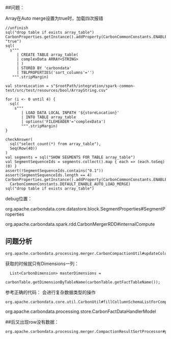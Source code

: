 
##问题：

Array<STRING>在Auto merge设置为true时，加载四次报错

    //unfinish
    sql("drop table if exists array_table")
    CarbonProperties.getInstance().addProperty(CarbonCommonConstants.ENABLE_AUTO_LOAD_MERGE, "true")
    sql(
      s"""
         | CREATE TABLE array_table(
         | complexData ARRAY<STRING>
         | )
         | STORED BY 'carbondata'
         | TBLPROPERTIES('sort_columns'='')
       """.stripMargin)

    val storeLocation = s"$rootPath/integration/spark-common-test/src/test/resources/bool/ArrayString.csv"

    for (i <- 0 until 4) {
      sql(
        s"""
           | LOAD DATA LOCAL INPATH '${storeLocation}'
           | INTO TABLE array_table
           | options('FILEHEADER'='complexData')
           """.stripMargin)
    }

    checkAnswer(
      sql("select count(*) from array_table"),
      Seq(Row(40))
    )
    val segments = sql("SHOW SEGMENTS FOR TABLE array_table")
    val SegmentSequenceIds = segments.collect().map { each => (each.toSeq) (0) }
    assert(!SegmentSequenceIds.contains("0.1"))
    assert(SegmentSequenceIds.length == 4)
    CarbonProperties.getInstance().addProperty(CarbonCommonConstants.ENABLE_AUTO_LOAD_MERGE,
      CarbonCommonConstants.DEFAULT_ENABLE_AUTO_LOAD_MERGE)
    sql("drop table if exists array_table")



debug位置：

org.apache.carbondata.core.datastore.block.SegmentProperties#SegmentProperties


org.apache.carbondata.spark.rdd.CarbonMergerRDD#internalCompute



## 问题分析

	org.apache.carbondata.processing.merger.CarbonCompactionUtil#updateColumnSchemaAndGetCardinality

获取的时候就只有Dimensions一列：

	  List<CarbonDimension> masterDimensions =
	        carbonTable.getDimensionByTableName(carbonTable.getFactTableName());


参考正确的代码：
会进行复杂数据类型的操作

	org.apache.carbondata.core.util.CarbonUtil#fillCollumnSchemaListForComplexDims


org.apache.carbondata.processing.store.CarbonFactDataHandlerModel

##后又出现row没有数据：

	org.apache.carbondata.processing.merger.CompactionResultSortProcessor#processResult